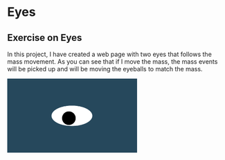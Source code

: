 # Eyes
## Exercise on Eyes
In this project, I have created a web page with  two eyes that follows the mass movement. As you can see that if I move the mass, the mass events will be picked up and will be moving the eyeballs to match the mass.

<img src= "oneeye.png" width='300'/>
